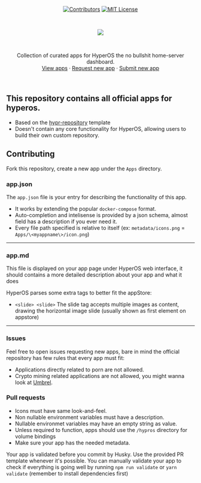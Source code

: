 <center>

<div align="center" style="text-align:center">

[![Contributors][contributors-shield]][contributors-url]
[![MIT License][license-shield]][license-url]

</div>

</center>

<br>

<p align="center">
<img src="https://i.imgur.com/wIOGyUQ.png">
</p>

<br> 


<p align="center">
    Collection of curated apps for HyperOS the no bullshit home-server dashboard.
    <br />
    <a href="https://github.com/gethyperos/apps/blob/master/index.json">View apps</a>
    ·
    <a href="https://github.com/gethyperos/apps/issues/new?assignees=nodgear&labels=App%2C+good+first+issue&template=app-request.md&title=%5BAPP%5D">Request new app</a>
    ·
    <a href="#Contributing">Submit new app</a>
</p>
<br>

## This repository contains all official apps for hyperos.

- Based on the [hypr-repository](https://github.com/getHyperOS/hypr-repository) template
- Doesn't contain any core functionality for HyperOS, allowing users to build their own custom repository.

## Contributing

Fork this repository, create a new app under the `Apps` directory.

### app.json

The `app.json` file is your entry for describing the functionality of this app.
 - It works by extending the popular `docker-compose` format.
 - Auto-completion and intelisense is provided by a json schema, almost field has a description if you ever need it.
 - Every file path specified is relative to itself (ex: `metadata/icons.png` = `Apps/\<myappname\>/icon.png`)
<hr />

### app.md

This file is displayed on your app page under HyperOS web interface, it should contains a more detailed description about your app and what it does

HyperOS parses some extra tags to better fit the appStore:

 - `<slide> <slide>` The slide tag accepts multiple images as content, drawing the horizontal image slide (usually shown as first element on appstore)

<hr />

### Issues

Feel free to open issues requesting new apps, bare in mind the official repository has few rules that every app must fit:

- Applications directly related to porn are not allowed.
- Crypto mining related applications are not allowed, you might wanna look at [Umbrel](https://github.com/getumbrel/).

### Pull requests

- Icons must have same look-and-feel.
- Non nullable environment variables must have a description.
- Nullable environmet variables may have an empty string as value.
- Unless required to function, apps should use the `/hypros` directory for volume bindings
- Make sure your app has the needed metadata.


Your app is validated before you commit by Husky.
Use the provided PR template whenever it's possible.
You can manually validate your app to check if everything is going well by running `npm run validate` or `yarn validate` (remember to install dependencies first)



<!-- Markdown references -->
[contributors-shield]: https://img.shields.io/github/contributors/gethyperos/apps.svg?style=for-the-badge
[contributors-url]: https://github.com/gethyperos/apps/graphs/contributors
[license-shield]: https://img.shields.io/github/license/gethyperos/apps.svg?style=for-the-badge
[license-url]: https://github.com/gethyperos/apps/blob/master/LICENSE.txt
